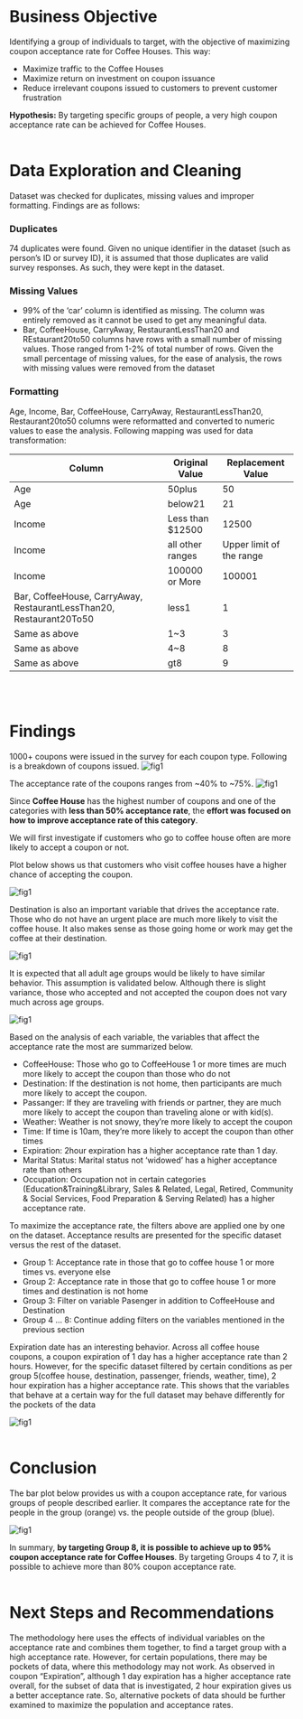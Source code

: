 # Business Objective
Identifying a group of individuals to target, with the objective of maximizing coupon acceptance rate for Coffee Houses. This way:
* Maximize traffic to the Coffee Houses
* Maximize return on investment on coupon issuance
* Reduce irrelevant coupons issued to customers to prevent customer frustration

**Hypothesis:** By targeting specific groups of people, a very high coupon acceptance rate can be achieved for Coffee Houses.
<br/>
<br/>

# Data Exploration and Cleaning

Dataset was checked for duplicates, missing values and improper formatting. Findings are as follows:

### Duplicates
74 duplicates were found. Given no unique identifier in the dataset (such as person’s ID or survey ID), it is assumed that those duplicates are valid survey responses. As such, they were kept in the dataset.

### Missing Values
* 99% of the ‘car’ column is identified as missing. The column was entirely removed as it cannot be used to get any meaningful data. 
* Bar, CoffeeHouse, CarryAway, RestaurantLessThan20 and REstaurant20to50 columns have rows with a small number of missing values. Those ranged from 1-2% of total number of rows. Given the small percentage of missing values, for the ease of analysis, the rows with missing values were removed from the dataset

### Formatting
Age, Income, Bar, CoffeeHouse, CarryAway, RestaurantLessThan20, Restaurant20to50 columns were reformatted and converted to numeric values to ease the analysis.
Following mapping was used for data transformation:

| Column      | Original Value      | Replacement Value      |
| ----------- | ------------------- | ---------------------- |
| Age | 50plus | 50 |
| Age | below21 | 21 |
| Income | Less than $12500 | 12500 |
| Income | all other ranges | Upper limit of the range |
| Income | 100000 or More | 100001 |
| Bar, CoffeeHouse, CarryAway, RestaurantLessThan20, Restaurant20To50 | less1 | 1
| Same as above | 1~3 | 3
| Same as above | 4~8 | 8
| Same as above | gt8 | 9
<br/>
<br/>

# Findings
1000+ coupons were issued in the survey for each coupon type. Following is a breakdown of coupons issued.
<img src="images/number_of_coupons_issued.png" alt="fig1">

The acceptance rate of the coupons ranges from ~40% to ~75%.
<img src="images/percent_of_coupons_accepted.png" alt="fig1">

Since **Coffee House** has the highest number of coupons and one of the categories with **less than 50% acceptance rate**, the **effort was focused on how to improve acceptance rate of this category**.

We will first investigate if customers who go to coffee house often are more likely to accept a coupon or not.

Plot below shows us that customers who visit coffee houses have a higher chance of accepting the coupon.

<img src="images/coupon_acceptance_rate_violin.png" alt="fig1">

Destination is also an important variable that drives the acceptance rate. Those who do not have an urgent place are much more likely to visit the coffee house. It also makes sense as those going home or work may get the coffee at their destination.

<img src="images/destination_coupons_accepted.png" alt="fig1">

It is expected that all adult age groups would be likely to have similar behavior. This assumption is validated below. Although there is slight variance, those who accepted and not accepted the coupon does not vary much across age groups.

<img src="images/age_acceptance_kde.png" alt="fig1">


Based on the analysis of each variable, the variables that affect the acceptance rate the most are summarized below.
* CoffeeHouse: Those who go to CoffeeHouse 1 or more times are much more likely to accept the coupon than those who do not
* Destination: If the destination is not home, then participants are much more likely to accept the coupon. 
* Passanger: If they are traveling with friends or partner, they are much more likely to accept the coupon than traveling alone or with kid(s).
* Weather: Weather is not snowy, they’re more likely to accept the coupon
* Time: If time is 10am, they’re more likely to accept the coupon than other times
* Expiration: 2hour expiration has a higher acceptance rate than 1 day.
* Marital Status: Marital status not ‘widowed’ has a higher acceptance rate than others
* Occupation: Occupation not in certain categories (Education&Training&Library, Sales & Related, Legal, Retired, Community & Social Services, Food Preparation & Serving Related) has a higher acceptance rate.

To maximize the acceptance rate, the filters above are applied one by one on the dataset. Acceptance results are presented for the specific dataset versus the rest of the dataset.
* Group 1: Acceptance rate in those that go to coffee house 1 or more times vs. everyone else
* Group 2: Acceptance rate in those that go to coffee house 1 or more times and destination is not home
* Group 3: Filter on variable Pasenger in addition to CoffeeHouse and Destination
* Group 4 … 8: Continue adding filters on the variables mentioned in the previous section

Expiration date has an interesting behavior. Across all coffee house coupons, a coupon expiration of 1 day has a higher acceptance rate than 2 hours. However, for the specific dataset filtered by certain conditions as per group 5(coffee house, destination, passenger, friends, weather, time), 2 hour expiration has a higher acceptance rate. This shows that the variables that behave at a certain way for the full dataset may behave differently for the pockets of the data

<img src="images/population_coupons_accepted.png" alt="fig1">
<br/>
<br/>

# Conclusion
The bar plot below provides us with a coupon acceptance rate, for various groups of people described earlier. It compares the acceptance rate for the people in the group (orange) vs. the people outside of the group (blue).

<img src="images/coupon_acceptance_per_group.png" alt="fig1">

In summary, **by targeting Group 8, it is possible to achieve up to 95% coupon acceptance rate for Coffee Houses**. By targeting Groups 4 to 7, it is possible to achieve more than 80% coupon acceptance rate.
<br/>
<br/>

# Next Steps and Recommendations
The methodology here uses the effects of individual variables on the acceptance rate and combines them together, to find a target group with a high acceptance rate. However, for certain populations, there may be pockets of data, where this methodology may not work. As observed in coupon “Expiration”, although 1 day expiration has a higher acceptance rate overall, for the subset of data that is investigated, 2 hour expiration gives us a better acceptance rate. So, alternative pockets of data should be further examined to maximize the population and acceptance rates.
